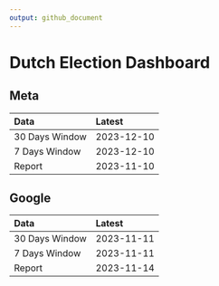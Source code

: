 ```yaml
---
output: github_document
---
```


# Dutch Election Dashboard



## Meta


|Data           |Latest     |
|:--------------|:----------|
|30 Days Window |2023-12-10 |
|7 Days Window  |2023-12-10 |
|Report         |2023-11-10 |

## Google


|Data           |Latest     |
|:--------------|:----------|
|30 Days Window |2023-11-11 |
|7 Days Window  |2023-11-11 |
|Report         |2023-11-14 |

